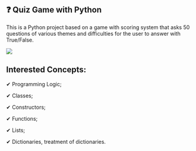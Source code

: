 ## ❓ Quiz Game with Python
This is a Python project based on a game with scoring system that asks 50 questions of various themes and difficulties for the user to answer with True/False.

<div>
  <img src="https://github.com/henriiquejoaao/chess-system-java/assets/156923164/9a385738-49f1-45d3-97e0-036a9fda99f7">
</div>

## Interested Concepts:

✔ Programming Logic;

✔ Classes;

✔ Constructors;

✔ Functions;

✔ Lists;

✔ Dictionaries, treatment of dictionaries.

